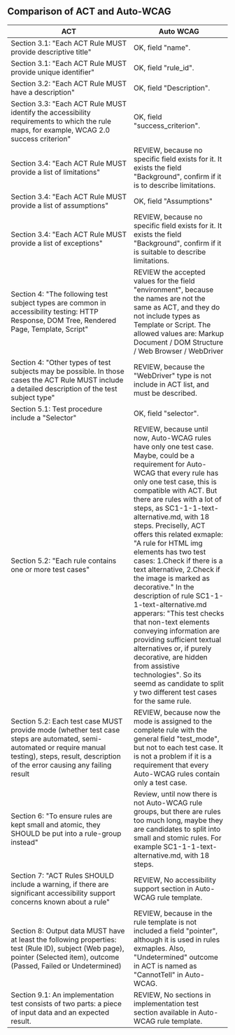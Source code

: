 ## Comparison of ACT and Auto-WCAG
|ACT | Auto WCAG
|----|---------
|Section 3.1: "Each ACT Rule MUST provide descriptive title" | OK, field "name". 
|Section 3.1: "Each ACT Rule MUST provide unique identifier" | OK, field "rule_id".
|Section 3.2: "Each ACT Rule MUST have a description" | OK, field "Description". 
|Section 3.3: "Each ACT Rule MUST identify the accessibility requirements to which the rule maps, for example, WCAG 2.0 success criterion" | OK, field "success_criterion". 
|Section 3.4: "Each ACT Rule MUST provide a list of limitations" | REVIEW, because no specific field exists for it. It exists the field "Background", confirm if it is to describe limitations.
|Section 3.4: "Each ACT Rule MUST provide a list of assumptions" | OK, field "Assumptions"
|Section 3.4: "Each ACT Rule MUST provide a list of exceptions" | REVIEW, because no specific field exists for it. It exists the field "Background", confirm if it is suitable to describe limitations.
|Section 4: "The following test subject types are common in accessibility testing: HTTP Response, DOM Tree, Rendered Page, Template, Script" | REVIEW the accepted values for the field "environment", because the names are not the same as ACT, and they do not include types as Template or Script. The allowed values are: Markup Document / DOM Structure / Web Browser / WebDriver 
|Section 4: "Other types of test subjects may be possible. In those cases the ACT Rule MUST include a detailed description of the test subject type" | REVIEW, because the "WebDriver" type is not include in ACT list, and must be described.
|Section 5.1: Test procedure include a "Selector" | OK, field "selector".
|Section 5.2: "Each rule contains one or more test cases" | REVIEW, because until now, Auto-WCAG rules have only one test case. Maybe, could be a requirement for Auto-WCAG that every rule has only one test case, this is compatible with ACT. But there are rules with a lot of steps, as SC1-1-1-text-alternative.md, with 18 steps. Preciselly, ACT offers this related exmaple: "A rule for HTML img elements has two test cases: 1.Check if there is a text alternative, 2.Check if the image is marked as decorative." In the description of rule SC1-1-1-text-alternative.md apperars: "This test checks that non-text elements conveying information are providing sufficient textual alternatives or, if purely decorative, are hidden from assistive technologies". So its seemd as candidate to split y two different test cases for the same rule.
|Section 5.2: Each test case MUST provide mode (whether test case steps are automated, semi-automated or require manual testing), steps, result, description of the error causing any failing result | REVIEW, because now the mode is assigned to the complete rule with the general field "test_mode", but not to each test case. It is not a problem if it is a requirement that every Auto-WCAG rules contain only a test case.   
|Section 6: "To ensure rules are kept small and atomic, they SHOULD be put into a rule-group instead" | Review, until now there is not Auto-WCAG rule groups, but there are rules too much long, maybe they are candidates to split into small and stomic rules. For example SC1-1-1-text-alternative.md, with 18 steps.
|Section 7: "ACT Rules SHOULD include a warning, if there are significant accessibility support concerns known about a rule" | REVIEW, No accessibility support section in Auto-WCAG rule template.
|Section 8: Output data MUST have at least the following properties: test (Rule ID), subject (Web page), pointer (Selected item), outcome (Passed, Failed or Undetermined) | REVIEW, because in the rule template is not included a field "pointer", although it is used in rules exmaples. Also, "Undetermined" outcome in ACT is named as "CannotTell" in Auto-WCAG.
|Section 9.1: An implementation test consists of two parts: a piece of input data and an expected result. | REVIEW, No sections in implementation test section available in Auto-WCAG rule template.
